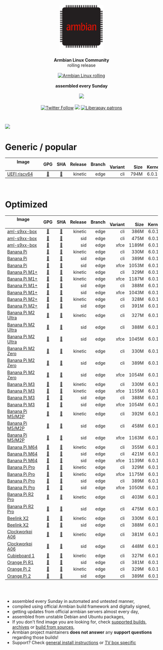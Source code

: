<p align="center">
  <a href="#">
  <img src="https://raw.githubusercontent.com/armbian/build/master/.github/armbian-logo.png" alt="Armbian logo" width="144">
  </a><br>
  <strong>Armbian Linux Community</strong><br>rolling release<br>
<br>
<a href=https://github.com/armbian/community><img alt="Armbian Linux rolling" src="https://img.shields.io/badge/dynamic/json?label=Armbian%20Linux%20edge&query=EDGE&color=34be5b&cacheSeconds=600&style=for-the-badge&url=https%3A%2F%2Fgithub.com%2Farmbian%2Fscripts%2Freleases%2Fdownload%2Fstatus%2Frunners_capacity.json"></a>
<br><br>
<b>assembled every Sunday</b>
<br><br><a href=https://www.armbian.com/><img src="https://img.shields.io/badge/interested%20in%20stable%20images%3F-red?style=for-the-badge"></a><br><br>
<a href=https://twitter.com/armbian><img alt="Twitter Follow" src="https://img.shields.io/twitter/follow/armbian?logo=twitter&style=flat-square"></a>
<a href=https://forum.armbian.com/forum/97-unmaintained-csceoltvb-other/><img src="https://img.shields.io/badge/support-forum-green?logo=googlechat&style=flat-square"></a>
<a href=https://liberapay.com/armbian><img alt="Liberapay patrons" src="https://img.shields.io/liberapay/patrons/armbian?logo=liberapay&style=flat-square"></a>
</p>
&nbsp;

<a href=#><img src="https://github.com/armbian/community/blob/main/.github/rolling-armbian-banner.png" width=815></a>
&nbsp;
&nbsp;
&nbsp;


# Generic / popular

| Image &nbsp;&nbsp;&nbsp;&nbsp;&nbsp;&nbsp;&nbsp;&nbsp;&nbsp;&nbsp;&nbsp;&nbsp;&nbsp;&nbsp;&nbsp;&nbsp;&nbsp;&nbsp;&nbsp;&nbsp;&nbsp;&nbsp;&nbsp;&nbsp;&nbsp;&nbsp;&nbsp;&nbsp; | GPG | SHA | Release | Branch | &nbsp;&nbsp;&nbsp; Variant | &nbsp;&nbsp;&nbsp;&nbsp;&nbsp;&nbsp;&nbsp;&nbsp;&nbsp;&nbsp;&nbsp;&nbsp; Size | &nbsp;&nbsp;&nbsp;&nbsp;&nbsp; Kernel |
| --- | :--: | :--: | --: | --: | --: | --: | --: |
| [UEFI riscv64](https://github.com/armbian/community/releases/download/202248/Armbian_22.11.0-trunk_Uefi-riscv64_kinetic_edge_6.0.10.img.xz#uefi-riscv64) | [:file_folder:](https://github.com/armbian/community/releases/download/202248/Armbian_22.11.0-trunk_Uefi-riscv64_kinetic_edge_6.0.10.img.xz.asc) | [:file_folder:](https://github.com/armbian/community/releases/download/202248/Armbian_22.11.0-trunk_Uefi-riscv64_kinetic_edge_6.0.10.img.xz.sha) | kinetic | edge | cli | 794M | 6.0.10 |
<br>

# Optimized 


| Image &nbsp;&nbsp;&nbsp;&nbsp;&nbsp;&nbsp;&nbsp;&nbsp;&nbsp;&nbsp;&nbsp;&nbsp;&nbsp;&nbsp;&nbsp;&nbsp;&nbsp;&nbsp;&nbsp;&nbsp;&nbsp;&nbsp;&nbsp;&nbsp;&nbsp;&nbsp;&nbsp;&nbsp; | GPG | SHA | Release | Branch | &nbsp;&nbsp;&nbsp; Variant | &nbsp;&nbsp;&nbsp;&nbsp;&nbsp;&nbsp;&nbsp;&nbsp;&nbsp;&nbsp;&nbsp;&nbsp; Size | &nbsp;&nbsp;&nbsp;&nbsp;&nbsp; Kernel |
| --- | :--: | :--: | --: | --: | --: | --: | --: |
| [aml-s9xx-box](https://github.com/armbian/community/releases/download/202248/Armbian_22.11.0-trunk_Aml-s9xx-box_kinetic_edge_6.0.10.img.xz#aml-s9xx-box) | [:file_folder:](https://github.com/armbian/community/releases/download/202248/Armbian_22.11.0-trunk_Aml-s9xx-box_kinetic_edge_6.0.10.img.xz.asc) | [:file_folder:](https://github.com/armbian/community/releases/download/202248/Armbian_22.11.0-trunk_Aml-s9xx-box_kinetic_edge_6.0.10.img.xz.sha) | kinetic | edge | cli | 386M | 6.0.10 |
| [aml-s9xx-box](https://github.com/armbian/community/releases/download/202248/Armbian_22.11.0-trunk_Aml-s9xx-box_sid_edge_6.0.10.img.xz#aml-s9xx-box) | [:file_folder:](https://github.com/armbian/community/releases/download/202248/Armbian_22.11.0-trunk_Aml-s9xx-box_sid_edge_6.0.10.img.xz.asc) | [:file_folder:](https://github.com/armbian/community/releases/download/202248/Armbian_22.11.0-trunk_Aml-s9xx-box_sid_edge_6.0.10.img.xz.sha) | sid | edge | cli | 475M | 6.0.10 |
| [aml-s9xx-box](https://github.com/armbian/community/releases/download/202248/Armbian_22.11.0-trunk_Aml-s9xx-box_sid_edge_6.0.10_xfce_desktop.img.xz#aml-s9xx-box) | [:file_folder:](https://github.com/armbian/community/releases/download/202248/Armbian_22.11.0-trunk_Aml-s9xx-box_sid_edge_6.0.10_xfce_desktop.img.xz.asc) | [:file_folder:](https://github.com/armbian/community/releases/download/202248/Armbian_22.11.0-trunk_Aml-s9xx-box_sid_edge_6.0.10_xfce_desktop.img.xz.sha) | sid | edge | xfce | 1189M | 6.0.10 |
| [Banana Pi](https://github.com/armbian/community/releases/download/202248/Armbian_22.11.0-trunk_Bananapi_kinetic_edge_6.0.10.img.xz#bananapi) | [:file_folder:](https://github.com/armbian/community/releases/download/202248/Armbian_22.11.0-trunk_Bananapi_kinetic_edge_6.0.10.img.xz.asc) | [:file_folder:](https://github.com/armbian/community/releases/download/202248/Armbian_22.11.0-trunk_Bananapi_kinetic_edge_6.0.10.img.xz.sha) | kinetic | edge | cli | 330M | 6.0.10 |
| [Banana Pi](https://github.com/armbian/community/releases/download/202248/Armbian_22.11.0-trunk_Bananapi_sid_edge_6.0.10.img.xz#bananapi) | [:file_folder:](https://github.com/armbian/community/releases/download/202248/Armbian_22.11.0-trunk_Bananapi_sid_edge_6.0.10.img.xz.asc) | [:file_folder:](https://github.com/armbian/community/releases/download/202248/Armbian_22.11.0-trunk_Bananapi_sid_edge_6.0.10.img.xz.sha) | sid | edge | cli | 389M | 6.0.10 |
| [Banana Pi](https://github.com/armbian/community/releases/download/202248/Armbian_22.11.0-trunk_Bananapi_sid_edge_6.0.10_xfce_desktop.img.xz#bananapi) | [:file_folder:](https://github.com/armbian/community/releases/download/202248/Armbian_22.11.0-trunk_Bananapi_sid_edge_6.0.10_xfce_desktop.img.xz.asc) | [:file_folder:](https://github.com/armbian/community/releases/download/202248/Armbian_22.11.0-trunk_Bananapi_sid_edge_6.0.10_xfce_desktop.img.xz.sha) | sid | edge | xfce | 1053M | 6.0.10 |
| [Banana Pi M1+](https://github.com/armbian/community/releases/download/202248/Armbian_22.11.0-trunk_Bananapim1plus_kinetic_edge_6.0.10.img.xz#bananapim1plus) | [:file_folder:](https://github.com/armbian/community/releases/download/202248/Armbian_22.11.0-trunk_Bananapim1plus_kinetic_edge_6.0.10.img.xz.asc) | [:file_folder:](https://github.com/armbian/community/releases/download/202248/Armbian_22.11.0-trunk_Bananapim1plus_kinetic_edge_6.0.10.img.xz.sha) | kinetic | edge | cli | 329M | 6.0.10 |
| [Banana Pi M1+](https://github.com/armbian/community/releases/download/202248/Armbian_22.11.0-trunk_Bananapim1plus_kinetic_edge_6.0.10_xfce_desktop.img.xz#bananapim1plus) | [:file_folder:](https://github.com/armbian/community/releases/download/202248/Armbian_22.11.0-trunk_Bananapim1plus_kinetic_edge_6.0.10_xfce_desktop.img.xz.asc) | [:file_folder:](https://github.com/armbian/community/releases/download/202248/Armbian_22.11.0-trunk_Bananapim1plus_kinetic_edge_6.0.10_xfce_desktop.img.xz.sha) | kinetic | edge | xfce | 1187M | 6.0.10 |
| [Banana Pi M1+](https://github.com/armbian/community/releases/download/202248/Armbian_22.11.0-trunk_Bananapim1plus_sid_edge_6.0.10.img.xz#bananapim1plus) | [:file_folder:](https://github.com/armbian/community/releases/download/202248/Armbian_22.11.0-trunk_Bananapim1plus_sid_edge_6.0.10.img.xz.asc) | [:file_folder:](https://github.com/armbian/community/releases/download/202248/Armbian_22.11.0-trunk_Bananapim1plus_sid_edge_6.0.10.img.xz.sha) | sid | edge | cli | 388M | 6.0.10 |
| [Banana Pi M1+](https://github.com/armbian/community/releases/download/202248/Armbian_22.11.0-trunk_Bananapim1plus_sid_edge_6.0.10_xfce_desktop.img.xz#bananapim1plus) | [:file_folder:](https://github.com/armbian/community/releases/download/202248/Armbian_22.11.0-trunk_Bananapim1plus_sid_edge_6.0.10_xfce_desktop.img.xz.asc) | [:file_folder:](https://github.com/armbian/community/releases/download/202248/Armbian_22.11.0-trunk_Bananapim1plus_sid_edge_6.0.10_xfce_desktop.img.xz.sha) | sid | edge | xfce | 1043M | 6.0.10 |
| [Banana Pi M2+](https://github.com/armbian/community/releases/download/202248/Armbian_22.11.0-trunk_Bananapim2plus_kinetic_edge_6.0.10.img.xz#bananapim2plus) | [:file_folder:](https://github.com/armbian/community/releases/download/202248/Armbian_22.11.0-trunk_Bananapim2plus_kinetic_edge_6.0.10.img.xz.asc) | [:file_folder:](https://github.com/armbian/community/releases/download/202248/Armbian_22.11.0-trunk_Bananapim2plus_kinetic_edge_6.0.10.img.xz.sha) | kinetic | edge | cli | 328M | 6.0.10 |
| [Banana Pi M2+](https://github.com/armbian/community/releases/download/202248/Armbian_22.11.0-trunk_Bananapim2plus_sid_edge_6.0.10.img.xz#bananapim2plus) | [:file_folder:](https://github.com/armbian/community/releases/download/202248/Armbian_22.11.0-trunk_Bananapim2plus_sid_edge_6.0.10.img.xz.asc) | [:file_folder:](https://github.com/armbian/community/releases/download/202248/Armbian_22.11.0-trunk_Bananapim2plus_sid_edge_6.0.10.img.xz.sha) | sid | edge | cli | 391M | 6.0.10 |
| [Banana Pi M2 Ultra](https://github.com/armbian/community/releases/download/202248/Armbian_22.11.0-trunk_Bananapim2ultra_kinetic_edge_6.0.10.img.xz#bananapim2ultra) | [:file_folder:](https://github.com/armbian/community/releases/download/202248/Armbian_22.11.0-trunk_Bananapim2ultra_kinetic_edge_6.0.10.img.xz.asc) | [:file_folder:](https://github.com/armbian/community/releases/download/202248/Armbian_22.11.0-trunk_Bananapim2ultra_kinetic_edge_6.0.10.img.xz.sha) | kinetic | edge | cli | 327M | 6.0.10 |
| [Banana Pi M2 Ultra](https://github.com/armbian/community/releases/download/202248/Armbian_22.11.0-trunk_Bananapim2ultra_sid_edge_6.0.10.img.xz#bananapim2ultra) | [:file_folder:](https://github.com/armbian/community/releases/download/202248/Armbian_22.11.0-trunk_Bananapim2ultra_sid_edge_6.0.10.img.xz.asc) | [:file_folder:](https://github.com/armbian/community/releases/download/202248/Armbian_22.11.0-trunk_Bananapim2ultra_sid_edge_6.0.10.img.xz.sha) | sid | edge | cli | 388M | 6.0.10 |
| [Banana Pi M2 Ultra](https://github.com/armbian/community/releases/download/202248/Armbian_22.11.0-trunk_Bananapim2ultra_sid_edge_6.0.10_xfce_desktop.img.xz#bananapim2ultra) | [:file_folder:](https://github.com/armbian/community/releases/download/202248/Armbian_22.11.0-trunk_Bananapim2ultra_sid_edge_6.0.10_xfce_desktop.img.xz.asc) | [:file_folder:](https://github.com/armbian/community/releases/download/202248/Armbian_22.11.0-trunk_Bananapim2ultra_sid_edge_6.0.10_xfce_desktop.img.xz.sha) | sid | edge | xfce | 1045M | 6.0.10 |
| [Banana Pi M2 Zero](https://github.com/armbian/community/releases/download/202248/Armbian_22.11.0-trunk_Bananapim2zero_kinetic_edge_6.0.10.img.xz#bananapim2zero) | [:file_folder:](https://github.com/armbian/community/releases/download/202248/Armbian_22.11.0-trunk_Bananapim2zero_kinetic_edge_6.0.10.img.xz.asc) | [:file_folder:](https://github.com/armbian/community/releases/download/202248/Armbian_22.11.0-trunk_Bananapim2zero_kinetic_edge_6.0.10.img.xz.sha) | kinetic | edge | cli | 330M | 6.0.10 |
| [Banana Pi M2 Zero](https://github.com/armbian/community/releases/download/202248/Armbian_22.11.0-trunk_Bananapim2zero_sid_edge_6.0.10.img.xz#bananapim2zero) | [:file_folder:](https://github.com/armbian/community/releases/download/202248/Armbian_22.11.0-trunk_Bananapim2zero_sid_edge_6.0.10.img.xz.asc) | [:file_folder:](https://github.com/armbian/community/releases/download/202248/Armbian_22.11.0-trunk_Bananapim2zero_sid_edge_6.0.10.img.xz.sha) | sid | edge | cli | 389M | 6.0.10 |
| [Banana Pi M2 Zero](https://github.com/armbian/community/releases/download/202248/Armbian_22.11.0-trunk_Bananapim2zero_sid_edge_6.0.10_xfce_desktop.img.xz#bananapim2zero) | [:file_folder:](https://github.com/armbian/community/releases/download/202248/Armbian_22.11.0-trunk_Bananapim2zero_sid_edge_6.0.10_xfce_desktop.img.xz.asc) | [:file_folder:](https://github.com/armbian/community/releases/download/202248/Armbian_22.11.0-trunk_Bananapim2zero_sid_edge_6.0.10_xfce_desktop.img.xz.sha) | sid | edge | xfce | 1054M | 6.0.10 |
| [Banana Pi M3](https://github.com/armbian/community/releases/download/202248/Armbian_22.11.0-trunk_Bananapim3_kinetic_edge_6.0.10.img.xz#bananapim3) | [:file_folder:](https://github.com/armbian/community/releases/download/202248/Armbian_22.11.0-trunk_Bananapim3_kinetic_edge_6.0.10.img.xz.asc) | [:file_folder:](https://github.com/armbian/community/releases/download/202248/Armbian_22.11.0-trunk_Bananapim3_kinetic_edge_6.0.10.img.xz.sha) | kinetic | edge | cli | 330M | 6.0.10 |
| [Banana Pi M3](https://github.com/armbian/community/releases/download/202248/Armbian_22.11.0-trunk_Bananapim3_kinetic_edge_6.0.10_xfce_desktop.img.xz#bananapim3) | [:file_folder:](https://github.com/armbian/community/releases/download/202248/Armbian_22.11.0-trunk_Bananapim3_kinetic_edge_6.0.10_xfce_desktop.img.xz.asc) | [:file_folder:](https://github.com/armbian/community/releases/download/202248/Armbian_22.11.0-trunk_Bananapim3_kinetic_edge_6.0.10_xfce_desktop.img.xz.sha) | kinetic | edge | xfce | 1155M | 6.0.10 |
| [Banana Pi M3](https://github.com/armbian/community/releases/download/202248/Armbian_22.11.0-trunk_Bananapim3_sid_edge_6.0.10.img.xz#bananapim3) | [:file_folder:](https://github.com/armbian/community/releases/download/202248/Armbian_22.11.0-trunk_Bananapim3_sid_edge_6.0.10.img.xz.asc) | [:file_folder:](https://github.com/armbian/community/releases/download/202248/Armbian_22.11.0-trunk_Bananapim3_sid_edge_6.0.10.img.xz.sha) | sid | edge | cli | 388M | 6.0.10 |
| [Banana Pi M3](https://github.com/armbian/community/releases/download/202248/Armbian_22.11.0-trunk_Bananapim3_sid_edge_6.0.10_xfce_desktop.img.xz#bananapim3) | [:file_folder:](https://github.com/armbian/community/releases/download/202248/Armbian_22.11.0-trunk_Bananapim3_sid_edge_6.0.10_xfce_desktop.img.xz.asc) | [:file_folder:](https://github.com/armbian/community/releases/download/202248/Armbian_22.11.0-trunk_Bananapim3_sid_edge_6.0.10_xfce_desktop.img.xz.sha) | sid | edge | xfce | 1054M | 6.0.10 |
| [Banana Pi M5/M2P](https://github.com/armbian/community/releases/download/202248/Armbian_22.11.0-trunk_Bananapim5_kinetic_edge_6.0.10.img.xz#bananapim5) | [:file_folder:](https://github.com/armbian/community/releases/download/202248/Armbian_22.11.0-trunk_Bananapim5_kinetic_edge_6.0.10.img.xz.asc) | [:file_folder:](https://github.com/armbian/community/releases/download/202248/Armbian_22.11.0-trunk_Bananapim5_kinetic_edge_6.0.10.img.xz.sha) | kinetic | edge | cli | 392M | 6.0.10 |
| [Banana Pi M5/M2P](https://github.com/armbian/community/releases/download/202248/Armbian_22.11.0-trunk_Bananapim5_sid_edge_6.0.10.img.xz#bananapim5) | [:file_folder:](https://github.com/armbian/community/releases/download/202248/Armbian_22.11.0-trunk_Bananapim5_sid_edge_6.0.10.img.xz.asc) | [:file_folder:](https://github.com/armbian/community/releases/download/202248/Armbian_22.11.0-trunk_Bananapim5_sid_edge_6.0.10.img.xz.sha) | sid | edge | cli | 458M | 6.0.10 |
| [Banana Pi M5/M2P](https://github.com/armbian/community/releases/download/202248/Armbian_22.11.0-trunk_Bananapim5_sid_edge_6.0.10_xfce_desktop.img.xz#bananapim5) | [:file_folder:](https://github.com/armbian/community/releases/download/202248/Armbian_22.11.0-trunk_Bananapim5_sid_edge_6.0.10_xfce_desktop.img.xz.asc) | [:file_folder:](https://github.com/armbian/community/releases/download/202248/Armbian_22.11.0-trunk_Bananapim5_sid_edge_6.0.10_xfce_desktop.img.xz.sha) | sid | edge | xfce | 1163M | 6.0.10 |
| [Banana Pi M64](https://github.com/armbian/community/releases/download/202248/Armbian_22.11.0-trunk_Bananapim64_kinetic_edge_6.0.10.img.xz#bananapim64) | [:file_folder:](https://github.com/armbian/community/releases/download/202248/Armbian_22.11.0-trunk_Bananapim64_kinetic_edge_6.0.10.img.xz.asc) | [:file_folder:](https://github.com/armbian/community/releases/download/202248/Armbian_22.11.0-trunk_Bananapim64_kinetic_edge_6.0.10.img.xz.sha) | kinetic | edge | cli | 355M | 6.0.10 |
| [Banana Pi M64](https://github.com/armbian/community/releases/download/202248/Armbian_22.11.0-trunk_Bananapim64_sid_edge_6.0.10.img.xz#bananapim64) | [:file_folder:](https://github.com/armbian/community/releases/download/202248/Armbian_22.11.0-trunk_Bananapim64_sid_edge_6.0.10.img.xz.asc) | [:file_folder:](https://github.com/armbian/community/releases/download/202248/Armbian_22.11.0-trunk_Bananapim64_sid_edge_6.0.10.img.xz.sha) | sid | edge | cli | 421M | 6.0.10 |
| [Banana Pi M64](https://github.com/armbian/community/releases/download/202248/Armbian_22.11.0-trunk_Bananapim64_sid_edge_6.0.10_xfce_desktop.img.xz#bananapim64) | [:file_folder:](https://github.com/armbian/community/releases/download/202248/Armbian_22.11.0-trunk_Bananapim64_sid_edge_6.0.10_xfce_desktop.img.xz.asc) | [:file_folder:](https://github.com/armbian/community/releases/download/202248/Armbian_22.11.0-trunk_Bananapim64_sid_edge_6.0.10_xfce_desktop.img.xz.sha) | sid | edge | xfce | 1139M | 6.0.10 |
| [Banana Pi Pro](https://github.com/armbian/community/releases/download/202248/Armbian_22.11.0-trunk_Bananapipro_kinetic_edge_6.0.10.img.xz#bananapipro) | [:file_folder:](https://github.com/armbian/community/releases/download/202248/Armbian_22.11.0-trunk_Bananapipro_kinetic_edge_6.0.10.img.xz.asc) | [:file_folder:](https://github.com/armbian/community/releases/download/202248/Armbian_22.11.0-trunk_Bananapipro_kinetic_edge_6.0.10.img.xz.sha) | kinetic | edge | cli | 329M | 6.0.10 |
| [Banana Pi Pro](https://github.com/armbian/community/releases/download/202248/Armbian_22.11.0-trunk_Bananapipro_kinetic_edge_6.0.10_xfce_desktop.img.xz#bananapipro) | [:file_folder:](https://github.com/armbian/community/releases/download/202248/Armbian_22.11.0-trunk_Bananapipro_kinetic_edge_6.0.10_xfce_desktop.img.xz.asc) | [:file_folder:](https://github.com/armbian/community/releases/download/202248/Armbian_22.11.0-trunk_Bananapipro_kinetic_edge_6.0.10_xfce_desktop.img.xz.sha) | kinetic | edge | xfce | 1175M | 6.0.10 |
| [Banana Pi Pro](https://github.com/armbian/community/releases/download/202248/Armbian_22.11.0-trunk_Bananapipro_sid_edge_6.0.10.img.xz#bananapipro) | [:file_folder:](https://github.com/armbian/community/releases/download/202248/Armbian_22.11.0-trunk_Bananapipro_sid_edge_6.0.10.img.xz.asc) | [:file_folder:](https://github.com/armbian/community/releases/download/202248/Armbian_22.11.0-trunk_Bananapipro_sid_edge_6.0.10.img.xz.sha) | sid | edge | cli | 389M | 6.0.10 |
| [Banana Pi Pro](https://github.com/armbian/community/releases/download/202248/Armbian_22.11.0-trunk_Bananapipro_sid_edge_6.0.10_xfce_desktop.img.xz#bananapipro) | [:file_folder:](https://github.com/armbian/community/releases/download/202248/Armbian_22.11.0-trunk_Bananapipro_sid_edge_6.0.10_xfce_desktop.img.xz.asc) | [:file_folder:](https://github.com/armbian/community/releases/download/202248/Armbian_22.11.0-trunk_Bananapipro_sid_edge_6.0.10_xfce_desktop.img.xz.sha) | sid | edge | xfce | 1050M | 6.0.10 |
| [Banana Pi R2 Pro](https://github.com/armbian/community/releases/download/202248/Armbian_22.11.0-trunk_Bananapir2pro_kinetic_edge_6.0.10.img.xz#bananapir2pro) | [:file_folder:](https://github.com/armbian/community/releases/download/202248/Armbian_22.11.0-trunk_Bananapir2pro_kinetic_edge_6.0.10.img.xz.asc) | [:file_folder:](https://github.com/armbian/community/releases/download/202248/Armbian_22.11.0-trunk_Bananapir2pro_kinetic_edge_6.0.10.img.xz.sha) | kinetic | edge | cli | 403M | 6.0.10 |
| [Banana Pi R2 Pro](https://github.com/armbian/community/releases/download/202248/Armbian_22.11.0-trunk_Bananapir2pro_sid_edge_6.0.10.img.xz#bananapir2pro) | [:file_folder:](https://github.com/armbian/community/releases/download/202248/Armbian_22.11.0-trunk_Bananapir2pro_sid_edge_6.0.10.img.xz.asc) | [:file_folder:](https://github.com/armbian/community/releases/download/202248/Armbian_22.11.0-trunk_Bananapir2pro_sid_edge_6.0.10.img.xz.sha) | sid | edge | cli | 475M | 6.0.10 |
| [Beelink X2](https://github.com/armbian/community/releases/download/202248/Armbian_22.11.0-trunk_Beelinkx2_kinetic_edge_6.0.10.img.xz#beelinkx2) | [:file_folder:](https://github.com/armbian/community/releases/download/202248/Armbian_22.11.0-trunk_Beelinkx2_kinetic_edge_6.0.10.img.xz.asc) | [:file_folder:](https://github.com/armbian/community/releases/download/202248/Armbian_22.11.0-trunk_Beelinkx2_kinetic_edge_6.0.10.img.xz.sha) | kinetic | edge | cli | 330M | 6.0.10 |
| [Beelink X2](https://github.com/armbian/community/releases/download/202248/Armbian_22.11.0-trunk_Beelinkx2_sid_edge_6.0.10.img.xz#beelinkx2) | [:file_folder:](https://github.com/armbian/community/releases/download/202248/Armbian_22.11.0-trunk_Beelinkx2_sid_edge_6.0.10.img.xz.asc) | [:file_folder:](https://github.com/armbian/community/releases/download/202248/Armbian_22.11.0-trunk_Beelinkx2_sid_edge_6.0.10.img.xz.sha) | sid | edge | cli | 388M | 6.0.10 |
| [Clockworkpi A06](https://github.com/armbian/community/releases/download/202248/Armbian_22.11.0-trunk_Clockworkpi-a06_kinetic_edge_6.0.10.img.xz#clockworkpi-a06) | [:file_folder:](https://github.com/armbian/community/releases/download/202248/Armbian_22.11.0-trunk_Clockworkpi-a06_kinetic_edge_6.0.10.img.xz.asc) | [:file_folder:](https://github.com/armbian/community/releases/download/202248/Armbian_22.11.0-trunk_Clockworkpi-a06_kinetic_edge_6.0.10.img.xz.sha) | kinetic | edge | cli | 381M | 6.0.10 |
| [Clockworkpi A06](https://github.com/armbian/community/releases/download/202248/Armbian_22.11.0-trunk_Clockworkpi-a06_sid_edge_6.0.10.img.xz#clockworkpi-a06) | [:file_folder:](https://github.com/armbian/community/releases/download/202248/Armbian_22.11.0-trunk_Clockworkpi-a06_sid_edge_6.0.10.img.xz.asc) | [:file_folder:](https://github.com/armbian/community/releases/download/202248/Armbian_22.11.0-trunk_Clockworkpi-a06_sid_edge_6.0.10.img.xz.sha) | sid | edge | cli | 448M | 6.0.10 |
| [Cubieboard 1](https://github.com/armbian/community/releases/download/202248/Armbian_22.11.0-trunk_Cubieboard_kinetic_edge_6.0.10.img.xz#cubieboard) | [:file_folder:](https://github.com/armbian/community/releases/download/202248/Armbian_22.11.0-trunk_Cubieboard_kinetic_edge_6.0.10.img.xz.asc) | [:file_folder:](https://github.com/armbian/community/releases/download/202248/Armbian_22.11.0-trunk_Cubieboard_kinetic_edge_6.0.10.img.xz.sha) | kinetic | edge | cli | 327M | 6.0.10 |
| [Orange Pi R1](https://github.com/armbian/community/releases/download/202248/Armbian_22.11.0-trunk_Orangepi-r1_sid_edge_6.0.10.img.xz#orangepi-r1) | [:file_folder:](https://github.com/armbian/community/releases/download/202248/Armbian_22.11.0-trunk_Orangepi-r1_sid_edge_6.0.10.img.xz.asc) | [:file_folder:](https://github.com/armbian/community/releases/download/202248/Armbian_22.11.0-trunk_Orangepi-r1_sid_edge_6.0.10.img.xz.sha) | sid | edge | cli | 381M | 6.0.10 |
| [Orange Pi 2](https://github.com/armbian/community/releases/download/202248/Armbian_22.11.0-trunk_Orangepi2_kinetic_edge_6.0.10.img.xz#orangepi2) | [:file_folder:](https://github.com/armbian/community/releases/download/202248/Armbian_22.11.0-trunk_Orangepi2_kinetic_edge_6.0.10.img.xz.asc) | [:file_folder:](https://github.com/armbian/community/releases/download/202248/Armbian_22.11.0-trunk_Orangepi2_kinetic_edge_6.0.10.img.xz.sha) | kinetic | edge | cli | 329M | 6.0.10 |
| [Orange Pi 2](https://github.com/armbian/community/releases/download/202248/Armbian_22.11.0-trunk_Orangepi2_sid_edge_6.0.10.img.xz#orangepi2) | [:file_folder:](https://github.com/armbian/community/releases/download/202248/Armbian_22.11.0-trunk_Orangepi2_sid_edge_6.0.10.img.xz.asc) | [:file_folder:](https://github.com/armbian/community/releases/download/202248/Armbian_22.11.0-trunk_Orangepi2_sid_edge_6.0.10.img.xz.sha) | sid | edge | cli | 389M | 6.0.10 |


&nbsp;  <br>
&nbsp;
-  assembled every Sunday in automated and untested manner, 
-  compiled using official Armbian build framework and digitally signed,
-  getting updates from official armbian servers almost every day,
-  assembled from unstable Debian and Ubuntu packages,
-  If you don't find image you are looking for, check <a href=https://www.armbian.com/download/ target=_blanks>supported builds</a>, <a href=https://archive.armbian.com target=_blank>archives</a> or <a href=https://github.com/armbian/build>build from sources</a>,
-  Armbian project maintainers <b>does not answer</b> any <b>support questions</b> regarding those builds!
-  Support? Check <a href=https://docs.armbian.com/User-Guide_Getting-Started/>general install instructions</a> or <a href=https://forum.armbian.com/forum/189-faq/>TV box specific</a>
  <br>
&nbsp;
